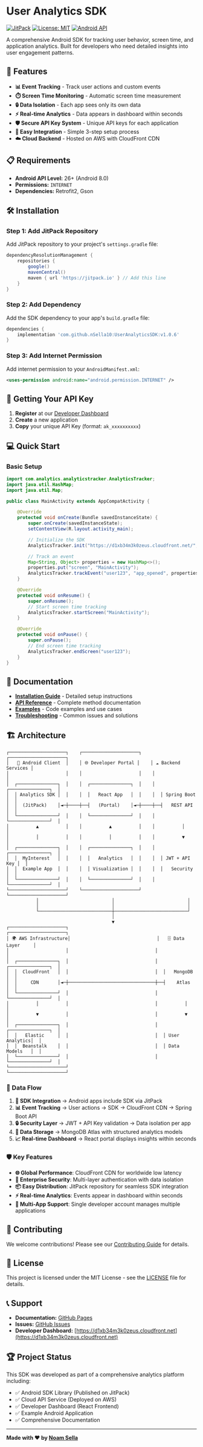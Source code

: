 # User Analytics SDK

[![JitPack](https://jitpack.io/v/nSella10/UserAnalyticsSDK.svg)](https://jitpack.io/#nSella10/UserAnalyticsSDK)
[![License: MIT](https://img.shields.io/badge/License-MIT-yellow.svg)](https://opensource.org/licenses/MIT)
[![Android API](https://img.shields.io/badge/API-26%2B-brightgreen.svg?style=flat)](https://android-arsenal.com/api?level=26)

A comprehensive Android SDK for tracking user behavior, screen time, and application analytics. Built for developers who need detailed insights into user engagement patterns.

## 🚀 Features

- **📊 Event Tracking** - Track user actions and custom events
- **⏱️ Screen Time Monitoring** - Automatic screen time measurement
- **🔒 Data Isolation** - Each app sees only its own data
- **⚡ Real-time Analytics** - Data appears in dashboard within seconds
- **🛡️ Secure API Key System** - Unique API keys for each application
- **📱 Easy Integration** - Simple 3-step setup process
- **☁️ Cloud Backend** - Hosted on AWS with CloudFront CDN

## 📋 Requirements

- **Android API Level:** 26+ (Android 8.0)
- **Permissions:** `INTERNET`
- **Dependencies:** Retrofit2, Gson

## 🛠️ Installation

### Step 1: Add JitPack Repository

Add JitPack repository to your project's `settings.gradle` file:

```gradle
dependencyResolutionManagement {
    repositories {
        google()
        mavenCentral()
        maven { url 'https://jitpack.io' } // Add this line
    }
}
```

### Step 2: Add Dependency

Add the SDK dependency to your app's `build.gradle` file:

```gradle
dependencies {
    implementation 'com.github.nSella10:UserAnalyticsSDK:v1.0.6'
}
```

### Step 3: Add Internet Permission

Add internet permission to your `AndroidManifest.xml`:

```xml
<uses-permission android:name="android.permission.INTERNET" />
```

## 🔑 Getting Your API Key

1. **Register** at our [Developer Dashboard](https://d1xb34m3k0zeus.cloudfront.net)
2. **Create** a new application
3. **Copy** your unique API Key (format: `ak_xxxxxxxxxx`)

## 💻 Quick Start

### Basic Setup

```java
import com.analytics.analyticstracker.AnalyticsTracker;
import java.util.HashMap;
import java.util.Map;

public class MainActivity extends AppCompatActivity {

    @Override
    protected void onCreate(Bundle savedInstanceState) {
        super.onCreate(savedInstanceState);
        setContentView(R.layout.activity_main);

        // Initialize the SDK
        AnalyticsTracker.init("https://d1xb34m3k0zeus.cloudfront.net/", "YOUR_API_KEY");

        // Track an event
        Map<String, Object> properties = new HashMap<>();
        properties.put("screen", "MainActivity");
        AnalyticsTracker.trackEvent("user123", "app_opened", properties);
    }

    @Override
    protected void onResume() {
        super.onResume();
        // Start screen time tracking
        AnalyticsTracker.startScreen("MainActivity");
    }

    @Override
    protected void onPause() {
        super.onPause();
        // End screen time tracking
        AnalyticsTracker.endScreen("user123");
    }
}
```

## 📖 Documentation

- **[Installation Guide](docs/installation.md)** - Detailed setup instructions
- **[API Reference](docs/api-reference.md)** - Complete method documentation
- **[Examples](docs/examples.md)** - Code examples and use cases
- **[Troubleshooting](docs/troubleshooting.md)** - Common issues and solutions

## 🏗️ Architecture

```
┌─────────────────────┐    ┌─────────────────────┐    ┌─────────────────────┐
│   📱 Android Client  │    │ 🌐 Developer Portal │    │ ☁️ Backend Services │
│                     │    │                     │    │                     │
│  ┌───────────────┐  │    │  ┌───────────────┐  │    │  ┌───────────────┐  │
│  │ Analytics SDK │  │    │  │   React App   │  │    │  │ Spring Boot   │  │
│  │  (JitPack)    │◄─┼────┼──┤   (Portal)    │◄─┼────┼──┤   REST API    │  │
│  └───────────────┘  │    │  └───────────────┘  │    │  └───────────────┘  │
│          ▲          │    │          ▲          │    │          │          │
│          │          │    │          │          │    │          ▼          │
│  ┌───────────────┐  │    │  ┌───────────────┐  │    │  ┌───────────────┐  │
│  │  MyInterest   │  │    │  │   Analytics   │  │    │  │ JWT + API Key │  │
│  │  Example App  │  │    │  │ Visualization │  │    │  │   Security    │  │
│  └───────────────┘  │    │  └───────────────┘  │    │  └───────────────┘  │
└─────────────────────┘    └─────────────────────┘    └─────────────────────┘
           │                           │                           │
           │                           │                           │
           └───────────────────────────┼───────────────────────────┘
                                       │
                                       ▼
┌─────────────────────┐                                ┌─────────────────────┐
│ 🌍 AWS Infrastructure│                                │   🗄️ Data Layer     │
│                     │                                │                     │
│  ┌───────────────┐  │                                │  ┌───────────────┐  │
│  │  CloudFront   │  │                                │  │   MongoDB     │  │
│  │     CDN       │◄─┼────────────────────────────────┼──┤    Atlas      │  │
│  └───────────────┘  │                                │  └───────────────┘  │
│          │          │                                │          │          │
│          ▼          │                                │          ▼          │
│  ┌───────────────┐  │                                │  ┌───────────────┐  │
│  │   Elastic     │  │                                │  │ User Analytics│  │
│  │  Beanstalk    │  │                                │  │ Data Models   │  │
│  └───────────────┘  │                                │  └───────────────┘  │
└─────────────────────┘                                └─────────────────────┘
```

### 🔄 Data Flow

1. **📱 SDK Integration** → Android apps include SDK via JitPack
2. **📊 Event Tracking** → User actions → SDK → CloudFront CDN → Spring Boot API
3. **🔒 Security Layer** → JWT + API Key validation → Data isolation per app
4. **💾 Data Storage** → MongoDB Atlas with structured analytics models
5. **📈 Real-time Dashboard** → React portal displays insights within seconds

### 🛡️ Key Features

- **🌐 Global Performance**: CloudFront CDN for worldwide low latency
- **🔐 Enterprise Security**: Multi-layer authentication with data isolation
- **📦 Easy Distribution**: JitPack repository for seamless SDK integration
- **⚡ Real-time Analytics**: Events appear in dashboard within seconds
- **🏢 Multi-App Support**: Single developer account manages multiple applications

## 🤝 Contributing

We welcome contributions! Please see our [Contributing Guide](CONTRIBUTING.md) for details.

## 📄 License

This project is licensed under the MIT License - see the [LICENSE](LICENSE) file for details.

## 📞 Support

- **Documentation:** [GitHub Pages](https://nsella10.github.io/UserAnalyticsSDK/)
- **Issues:** [GitHub Issues](https://github.com/nSella10/UserAnalyticsSDK/issues)
- **Developer Dashboard:** [https://d1xb34m3k0zeus.cloudfront.net](https://d1xb34m3k0zeus.cloudfront.net)

## 🏆 Project Status

This SDK was developed as part of a comprehensive analytics platform including:
- ✅ Android SDK Library (Published on JitPack)
- ✅ Cloud API Service (Deployed on AWS)
- ✅ Developer Dashboard (React Frontend)
- ✅ Example Android Application
- ✅ Comprehensive Documentation

---

**Made with ❤️ by [Noam Sella](https://github.com/nSella10)**

